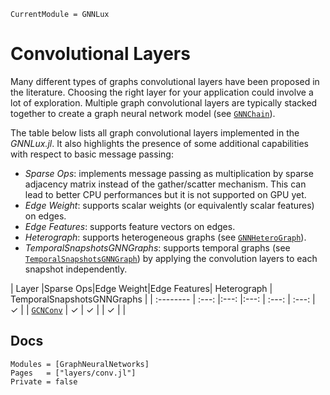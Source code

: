 ```@meta
CurrentModule = GNNLux
```

# Convolutional Layers

Many different types of graphs convolutional layers have been proposed in the literature. Choosing the right layer for your application could involve a lot of exploration. 
Multiple graph convolutional layers are typically stacked together to create a graph neural network model (see [`GNNChain`](@ref)).

The table below lists all graph convolutional layers implemented in the *GNNLux.jl*. It also highlights the presence of some additional capabilities with respect to basic message passing:
- *Sparse Ops*: implements message passing as multiplication by sparse adjacency matrix instead of the gather/scatter mechanism. This can lead to better CPU performances but it is not supported on GPU yet. 
- *Edge Weight*: supports scalar weights (or equivalently scalar features) on edges. 
- *Edge Features*: supports feature vectors on edges.
- *Heterograph*: supports heterogeneous graphs (see [`GNNHeteroGraph`](@ref)).
- *TemporalSnapshotsGNNGraphs*: supports temporal graphs (see [`TemporalSnapshotsGNNGraph`](@ref)) by applying the convolution layers to each snapshot independently.

| Layer                       |Sparse Ops|Edge Weight|Edge Features| Heterograph  | TemporalSnapshotsGNNGraphs |
| :--------                   |  :---:   |:---:      |:---:        |  :---:       | :---:                      |         ✓               |
| [`GCNConv`](@ref)           |     ✓    |     ✓     |             |       ✓      |                            |

## Docs

```@autodocs
Modules = [GraphNeuralNetworks]
Pages   = ["layers/conv.jl"]
Private = false
```